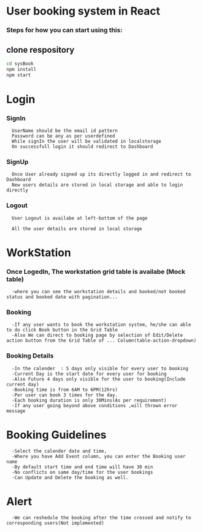 # User booking system in React

### Steps for how you can start using this:

## clone respository

```sh
cd sysBook
npm install
npm start
```

# Login

  ### SignIn
      UserName should be the email id pattern
	  Password can be any as per userdefined
	  While signIn the user will be validated in localstorage
	  On successfull login it should redirect to Dashboard
	  
	  
  ### SignUp
      Once User already signed up its directly logged in and redirect to Dashboard
	  New users details are stored in local storage and able to login directly
  
  ### Logout
      User Logout is availabe at left-bottom of the page
  
      All the user details are stored in local storage
  
  
	  
# WorkStation
   
   ### Once LogedIn, The workstation grid table is availabe (Mock table)
      -where you can see the workstation details and booked/not booked status and booked date with pagination...

   ### Booking
      -If any user wants to book the workstation system, he/she can able to do click Book button in the Grid Table
      -Also We can direct to booking page by selection of Edit/Delete action button from the Grid Table of ... Column(table-action-dropdown)

   ### Booking Details
      -In the calender  : 5 days only visible for every user to booking
      -Current Day is the start date for every user for booking
      -Also Future 4 days only visible for the user to booking(Include current day)
      -Booking time is from 6AM to 6PM(12hrs)	  
      -Per user can book 3 times for the day.
      -Each booking duration is only 30Mins(As per requirement)
      -If any user going beyond above conditions ,will thrown error message
		
# Booking Guidelines
      -Select the calender date and time, 
      -Where you have Add Event column, you can enter the Booking user name
      -By default start time and end time will have 30 min
      -No conflicts on same day/time for the user bookings 
      -Can Update and Delete the booking as well.
	
# Alert
      -We can reshedule the booking after the time crossed and notify to corresponding users(Not implemented)	
